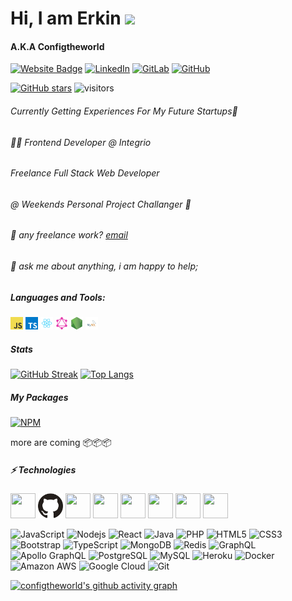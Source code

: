 # Hi, I am Erkin <img src="https://media.giphy.com/media/hvRJCLFzcasrR4ia7z/giphy.gif" width="25px">
####  A.K.A Configtheworld 
[![Website Badge](https://img.shields.io/static/v1?label=website&message=configtheworld&color=lightgrey)](https://configtheworld.github.io/erkinture/)
[![LinkedIn](https://img.shields.io/static/v1?label=LinkedIn&message=Erkin&color=informational)](https://www.linkedin.com/in/erkin-berk-t%C3%BCre-76ab60163/)
[![GitLab](https://img.shields.io/badge/-GitLab-FCA121?style=flat-square&logo=gitlab)](https://gitlab.com/erkinture)
[![GitHub](https://img.shields.io/badge/-GitHub-181717?style=flat-square&logo=github)](https://github.com/configtheworld)

[![GitHub stars](https://img.shields.io/github/stars/tterb/playmusic.svg?style=social&label=Star)](https://github.com/configtheworld)
![visitors](https://visitor-badge.laobi.icu/badge?page_id=8312c96)

###### Currently Getting Experiences For My Future Startups🌌
###### 👨‍💻 Frontend Developer @ Integrio 
###### Freelance Full Stack Web Developer 
###### @ Weekends Personal Project Challanger 🌱
###### 💼 any freelance work? [email](mailto:configtheworld@gmail.com)
###### 💬 ask me about anything, i am happy to help;

##### Languages and Tools:
<code><img height="20" src="https://raw.githubusercontent.com/github/explore/80688e429a7d4ef2fca1e82350fe8e3517d3494d/topics/javascript/javascript.png"></code>
<code><img height="20" src="https://raw.githubusercontent.com/github/explore/80688e429a7d4ef2fca1e82350fe8e3517d3494d/topics/typescript/typescript.png"></code>
<code><img height="20" src="https://raw.githubusercontent.com/github/explore/80688e429a7d4ef2fca1e82350fe8e3517d3494d/topics/react/react.png"></code>
<code><img height="20" src="https://raw.githubusercontent.com/github/explore/5c058a388828bb5fde0bcafd4bc867b5bb3f26f3/topics/graphql/graphql.png"></code>
<code><img height="20" src="https://raw.githubusercontent.com/github/explore/80688e429a7d4ef2fca1e82350fe8e3517d3494d/topics/nodejs/nodejs.png"></code>
<code><img height="20" src="https://raw.githubusercontent.com/github/explore/80688e429a7d4ef2fca1e82350fe8e3517d3494d/topics/mysql/mysql.png"></code>

##### Stats
[![GitHub Streak](http://github-readme-streak-stats.herokuapp.com?user=configtheworld&theme=soft-green&hide_border=true&background=FFFEFE&border=343434&fire=786ADD&currStreakNum=786ADD&currStreakLabel=555555&sideLabels=786ADD&dates=43E95E)](https://github.com/configtheworld)
[![Top Langs](https://github-readme-stats.vercel.app/api/top-langs/?username=configtheworld&exclude_repo=HTTU&layout=compact&hide_border=true)](https://github.com/configtheworld)

##### My Packages
[![NPM](https://nodei.co/npm/indexed-object-to-array.png?downloads=true)](https://www.npmjs.com/package/indexed-object-to-array)

more are coming 📦📦📦

##### ⚡ Technologies
<code><img height="40" width="40" src="https://upload.wikimedia.org/wikipedia/commons/thumb/3/3f/Git_icon.svg/1024px-Git_icon.svg.png"></code>
<code><img height="40" width="40" src="https://raw.githubusercontent.com/github/explore/80688e429a7d4ef2fca1e82350fe8e3517d3494d/topics/github-api/github-api.png"></code>
<code><img height="40" width="40" src="https://cdn.worldvectorlogo.com/logos/nodejs-icon.svg"></code>
<code><img height="40" width="40" src="https://cdn.worldvectorlogo.com/logos/postgresql.svg"></code>
<code><img height="40" width="40" src="https://raw.githubusercontent.com/reduxjs/redux/master/logo/logo.png"></code>
<code><img height="40" width="40" src="https://encrypted-tbn0.gstatic.com/images?q=tbn:ANd9GcRT1PKsfJXnxOqnTRiIZ8VcdJDYBXD-qZnnpw&usqp=CAU"></code>
<code><img height="40" width="40" src="https://upload.wikimedia.org/wikipedia/commons/a/ab/Linux_Logo_in_Linux_Libertine_Font.svg"></code>
<code><img height="40" width="40" src="https://cdn.iconscout.com/icon/free/png-512/mongodb-3-1175138.png"></code>


![JavaScript](https://img.shields.io/badge/-JavaScript-black?style=flat-square&logo=javascript)
![Nodejs](https://img.shields.io/badge/-Nodejs-black?style=flat-square&logo=Node.js)
![React](https://img.shields.io/badge/-React-black?style=flat-square&logo=react)
![Java](https://img.shields.io/badge/-java-E34A86?style=flat-square&logo=java)
![PHP](https://img.shields.io/badge/PHP-777BB4?style=flat-square&logo=php&logoColor=white)
![HTML5](https://img.shields.io/badge/-HTML5-E34F26?style=flat-square&logo=html5&logoColor=white)
![CSS3](https://img.shields.io/badge/-CSS3-1572B6?style=flat-square&logo=css3)
![Bootstrap](https://img.shields.io/badge/-Bootstrap-563D7C?style=flat-square&logo=bootstrap)
![TypeScript](https://img.shields.io/badge/-TypeScript-007ACC?style=flat-square&logo=typescript)
![MongoDB](https://img.shields.io/badge/-MongoDB-black?style=flat-square&logo=mongodb)
![Redis](https://img.shields.io/badge/-Redis-black?style=flat-square&logo=Redis)
![GraphQL](https://img.shields.io/badge/-GraphQL-E10098?style=flat-square&logo=graphql)
![Apollo GraphQL](https://img.shields.io/badge/-Apollo%20GraphQL-311C87?style=flat-square&logo=apollo-graphql)
![PostgreSQL](https://img.shields.io/badge/-PostgreSQL-336791?style=flat-square&logo=postgresql)
![MySQL](https://img.shields.io/badge/-MySQL-black?style=flat-square&logo=mysql)
![Heroku](https://img.shields.io/badge/-Heroku-430098?style=flat-square&logo=heroku)
![Docker](https://img.shields.io/badge/-Docker-black?style=flat-square&logo=docker)
![Amazon AWS](https://img.shields.io/badge/Amazon%20AWS-232F3E?style=flat-square&logo=amazon-aws)
![Google Cloud](https://img.shields.io/badge/Google%20Cloud-black?style=flat-square&logo=google-cloud)
![Git](https://img.shields.io/badge/-Git-black?style=flat-square&logo=git)


[![configtheworld's github activity graph](https://activity-graph.herokuapp.com/graph?username=configtheworld&theme=github-light)](https://github.com/configtheworld)
